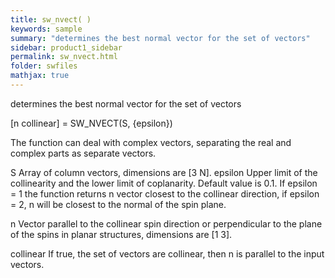 ```yaml
---
title: sw_nvect( )
keywords: sample
summary: "determines the best normal vector for the set of vectors"
sidebar: product1_sidebar
permalink: sw_nvect.html
folder: swfiles
mathjax: true
---
```

  determines the best normal vector for the set of vectors
 
  [n collinear] = SW_NVECT(S, {epsilon})
 
  The function can deal with complex vectors, separating the real and
  complex parts as separate vectors.
 
  S           Array of column vectors, dimensions are [3 N].
  epsilon     Upper limit of the collinearity and the lower limit of
              coplanarity. Default value is 0.1. If epsilon = 1 the
              function returns n vector closest to the collinear direction,
              if epsilon = 2, n will be closest to the normal of the spin
              plane.
 
  n           Vector parallel to the collinear spin direction or
              perpendicular to the plane of the spins in planar structures,
              dimensions are [1 3].
 
  collinear   If true, the set of vectors are collinear, then n is parallel to the
              input vectors.
 
